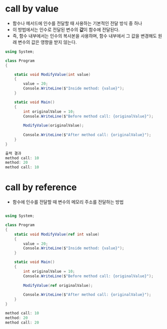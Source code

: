 # call by value
  * 함수나 메서드에 인수를 전달할 때 사용하는 기본적인 전달 방식 중 하나
  * 이 방법에서는 인수로 전달된 변수의 **값**이 함수에 전달된다.
  * 즉, 함수 내부에서는 인수의 복사본을 사용하며, 함수 내부에서 그 값을 변경해도 원래 변수의 값은 영향을 받지 않는다.

```C#
using System;

class Program
{

    static void ModifyValue(int value)
    {
        value = 20;
        Console.WriteLine($"Inside method: {value}");
    }

    static void Main()
    {
        int originalValue = 10;
        Console.WriteLine($"Before method call: {originalValue}");
        
        ModifyValue(originalValue);
        
        Console.WriteLine($"After method call: {originalValue}");
    }
}

출력 결과
method call: 10
method: 20
method call: 10
```

# call by reference
  * 함수에 인수를 전달할 때 변수의 메모리 주소를 전달하는 방법

```C#

using System;

class Program
{
    static void ModifyValue(ref int value)
    {
        value = 20;
        Console.WriteLine($"Inside method: {value}");
    }

    static void Main()
    {
        int originalValue = 10;
        Console.WriteLine($"Before method call: {originalValue}");
        
        ModifyValue(ref originalValue);
        
        Console.WriteLine($"After method call: {originalValue}");
    }
}

method call: 10
method: 20
method call: 20
```
